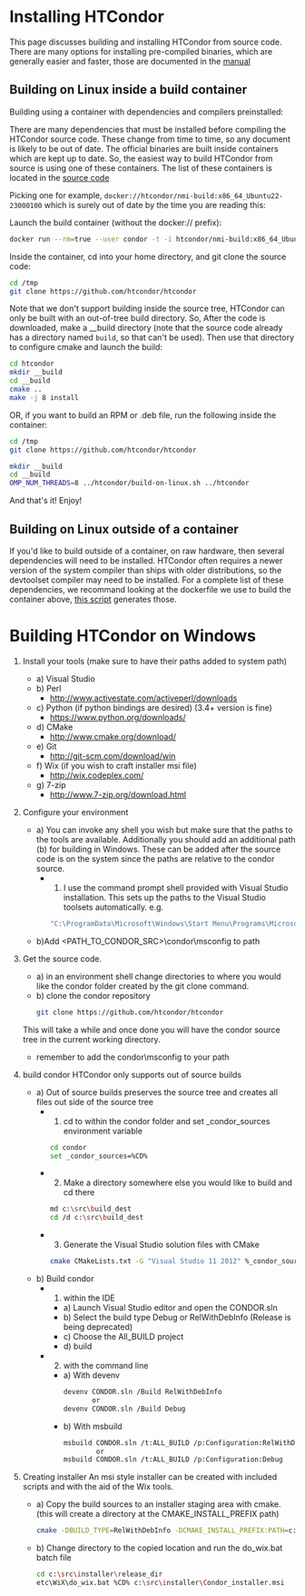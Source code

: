 # Installing HTCondor

This page discusses building and installing HTCondor from source code.
There are many options for installing pre-compiled binaries, which are
generally easier and faster, those are documented in the 
[manual](https://htcondor.readthedocs.io/en/latest/getting-htcondor/index.html)

## Building on Linux inside a build container

Building using a container with dependencies and compilers preinstalled:

There are many dependencies that must be installed before compiling the
HTCondor source code.  These change from time to time, so any document is
likely to be out of date.  The official binaries are built inside containers
which are kept up to date.  So, the easiest way to build HTCondor from source
is using one of these containers.  The list of these containers is
located in the [source code](https://github.com/htcondor/htcondor/blob/main/nmi_tools/nmi-build-platforms)

Picking one for example, `docker://htcondor/nmi-build:x86_64_Ubuntu22-23000100`
which is surely out of date by the time you are reading this:

Launch the build container (without the docker:// prefix):

```sh
docker run --rm=true --user condor -t -i htcondor/nmi-build:x86_64_Ubuntu22-23000100 /bin/bash
```

Inside the container, cd into your home directory, and git clone the 
source code:

```sh
cd /tmp
git clone https://github.com/htcondor/htcondor
```

Note that we don't support building inside the source tree, HTCondor can only
be built with an out-of-tree build directory.  So, After the code is
downloaded, make a \_\_build directory (note that the source code already has a
directory named `build`, so that can't be used). Then use that directory to
configure cmake and launch the build:

```sh
cd htcondor
mkdir __build
cd __build
cmake ..
make -j 8 install
```


OR, if you want to build an RPM or .deb file, run the following inside the container:

```sh
cd /tmp
git clone https://github.com/htcondor/htcondor

mkdir __build
cd __build
OMP_NUM_THREADS=8 ../htcondor/build-on-linux.sh ../htcondor
```


And that's it!  Enjoy!

## Building on Linux outside of a container

If you'd like to build outside of a container, on raw hardware, then
several dependencies will need to be installed.  HTCondor often
requires a newer version of the system compiler than ships with older
distributions, so the devtoolset compiler may need to be installed.
For a complete list of these dependencies, we recommand looking
at the dockerfile we use to build the container above,
[this script](https://github.com/htcondor/htcondor/blob/main/build/nmi-build/setup.sh) generates those.


# Building HTCondor on Windows

1. Install your tools (make sure to have their paths added to system path)
	- a) Visual Studio
	- b) Perl
	    * http://www.activestate.com/activeperl/downloads
	- c) Python (if python bindings are desired) (3.4+ version is fine)
		* https://www.python.org/downloads/
	- d) CMake
		* http://www.cmake.org/download/
	- e) Git
		* http://git-scm.com/download/win
	- f) Wix (if you wish to craft installer msi file)
		* http://wix.codeplex.com/ 
	- g) 7-zip
		* http://www.7-zip.org/download.html

2. Configure your environment
	- a) You can invoke any shell you wish but make sure that the paths
		to the tools are available. Additionally you should add an additional
		path (b) for building in Windows.  These can be added after the source 
		code is on the system since the paths are relative to the condor source.
		- 1) I use the command prompt shell provided with Visual Studio installation.
			This sets up the paths to the Visual Studio toolsets automatically. 
			e.g.
			```sh
			"C:\ProgramData\Microsoft\Windows\Start Menu\Programs\Microsoft Visual Studio 2012\Visual Studio Tools\Developer Command Prompt for VS2012.lnk"
			```
	- b)Add <PATH_TO_CONDOR_SRC>\condor\msconfig to path

3. Get the source code. 
	- a) in an environment shell change directories to where you would like the condor
		folder created by the git clone command. 
	- b) clone the condor repository
		```sh
		git clone https://github.com/htcondor/htcondor
		```
	This will take a while and once done you will have the condor source tree in the current
	working directory. 
	* remember to add the condor\msconfig to your path

4. build condor
	HTCondor only supports out of source builds
	- a) Out of source builds preserves the source tree and creates all files out side of the source tree
		- 1) cd to within the condor folder and set _condor_sources environment variable
			```sh
			cd condor
			set _condor_sources=%CD%
			```
		- 2) Make a directory somewhere else you would like to build and cd there
			```sh
			md c:\src\build_dest
			cd /d c:\src\build_dest
			```
		- 3) Generate the Visual Studio solution files with CMake
			```sh
			cmake CMakeLists.txt -G "Visual Studio 11 2012" %_condor_sources%
			```
	- b) Build condor
		- 1) within the IDE
			- a) Launch Visual Studio editor and open the CONDOR.sln
			- b) Select the build type Debug or RelWithDebInfo (Release is being deprecated)
			- c) Choose the All_BUILD project
			- d) build
		- 2) with the command line
			- a) With devenv
				```sh
				devenv CONDOR.sln /Build RelWithDebInfo
				       or
				devenv CONDOR.sln /Build Debug
				```
			- b) With msbuild
				```sh
				msbuild CONDOR.sln /t:ALL_BUILD /p:Configuration:RelWithDebugInfo
				        or
				msbuild CONDOR.sln /t:ALL_BUILD /p:Configuration:Debug
				```

5. Creating installer
	An msi style installer can be created with included scripts and with the aid of the Wix tools.
	- a) Copy the build sources to an installer staging area with cmake. (this will create a directory
		at the CMAKE_INSTALL_PREFIX path)
		```sh
		cmake -DBUILD_TYPE=RelWithDebInfo -DCMAKE_INSTALL_PREFIX:PATH=c:\src\installer\release_dir -P cmake_install.cmake
		```
	- b) Change directory to the copied location and run the do_wix.bat batch file
		```sh
		cd c:\src\installer\release_dir
		etc\WiX\do_wix.bat %CD% c:\src\installer\Condor_installer.msi
		```
